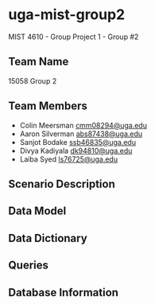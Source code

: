 # uga-mist-group2
MIST 4610 - Group Project 1 - Group #2

## Team Name
15058 Group 2 

## Team Members
- Colin Meersman cmm08294@uga.edu
- Aaron Silverman abs87438@uga.edu
- Sanjot Bodake ssb46835@uga.edu
- Divya	Kadiyala dk94810@uga.edu
- Laiba	Syed ls76725@uga.edu

## Scenario Description

## Data Model

## Data Dictionary

## Queries

## Database Information
